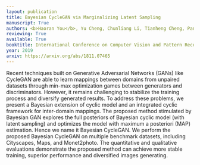 ```yaml
---
layout: publication
title: Bayesian CycleGAN via Marginalizing Latent Sampling
manuscript: True
authors: <b>Haoran You</b>, Yu Cheng, Chunliang Li, Tianheng Cheng, Pan Zhou
reviewing: True
available: True
booktitle: International Conference on Computer Vision and Pattern Recognition (CVPR).
year: 2019
arxiv: https://arxiv.org/abs/1811.07465
---
```

Recent techniques built on Generative Adversarial Networks (GANs) like CycleGAN are able to learn mappings between domains from unpaired datasets through min-max optimization games between generators and discriminators. However, it remains challenging to stabilize the training process and diversify generated results.
To address these problems, we present a Bayesian extension of cyclic model and an integrated cyclic framework for inter-domain mappings. The proposed method stimulated by Bayesian GAN explores the full posteriors of Bayesian cyclic model (with latent sampling) and optimizes the model with maximum a posteriori (MAP) estimation. Hence we name it Bayesian CycleGAN. We perform the proposed Bayesian CycleGAN on multiple benchmark datasets, including Cityscapes, Maps, and Monet2photo. The
quantitative and qualitative evaluations demonstrate the proposed method can achieve more stable training, superior
performance and diversified images generating.
